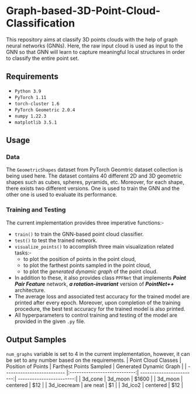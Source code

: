 # Graph-based-3D-Point-Cloud-Classification
This repository aims at classify 3D points clouds with the help of graph neural networks (GNNs). Here, the raw input cloud is used as input to the GNN so that GNN will learn to capture meaningful local structures in order to classify the entire point set.
## Requirements
- `Python 3.9`
- `PyTorch 1.11`
- `torch-cluster 1.6`
- `PyTorch Geometric 2.0.4`
- `numpy 1.22.3`
- `matplotlib 3.5.1`
## Usage
### Data
The  `GeometricShapes` dataset from PyTorch Geomtric dataset collection is being used here. The dataset contains 40 different 2D and 3D geometric shapes such as cubes, spheres, pyramids, etc. Moreover, for each shape, there exists two different versions. One is used to train the GNN and the other one is used to evaluate its performance.
### Training and Testing
The current implementation provides three imperative functions:-
- `train()` to train the GNN-based point cloud classifier.
- `test()` to test the trained network.
- `visualize_points()` to accomplish three main visualization related tasks:-
    - to plot the position of points in the point cloud,
    - to plot the farthest points sampled in the point cloud,
    - to plot the *generated dynamic graph* of the point cloud.
- In addition to these, it also provides class `PPFNet` that implements ***Point Pair Feature*** network, ***a rotation-invariant*** version of ***PointNet++*** architecture.
- The average loss and associated test accuracy for the trained model are printed after every epoch. Moreover, upon completion of the training procedure, the best test accuracy for the trained model is also printed.
- All hyperparameters to control training and testing of the model are provided in the given `.py` file.
## Output Samples
`num_graphs` variable is set to 4 in the current implementation, however, it can be set to any number based on the requirements.
| Point Cloud Classes        | Position of Points           | Farthest Points Sampled  | Generated Dynamic Graph  |
| -------------------------- |:----------------------------:| ------------------------:| ------------------------:|
| 3d_cone      | 3d_moon | $1600 |
| 3d_moon      | centered      |   $12 |
| 3d_icecream | are neat      |    $1 |
| 3d_ico2      | centered      |   $12 |
